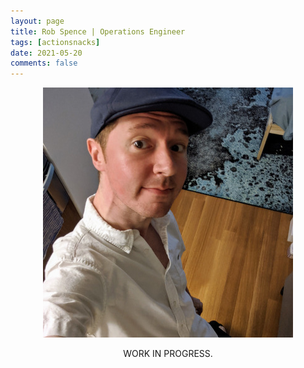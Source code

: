 ```yaml
---
layout: page
title: Rob Spence | Operations Engineer
tags: [actionsnacks]
date: 2021-05-20
comments: false
---
```


<figure>
    <center><a href="/assets/img/about-me.jpg"><img src="/assets/img/about-me.jpg"></a></center>
</figure>

<center><p>WORK IN PROGRESS.</p> 

</center>
